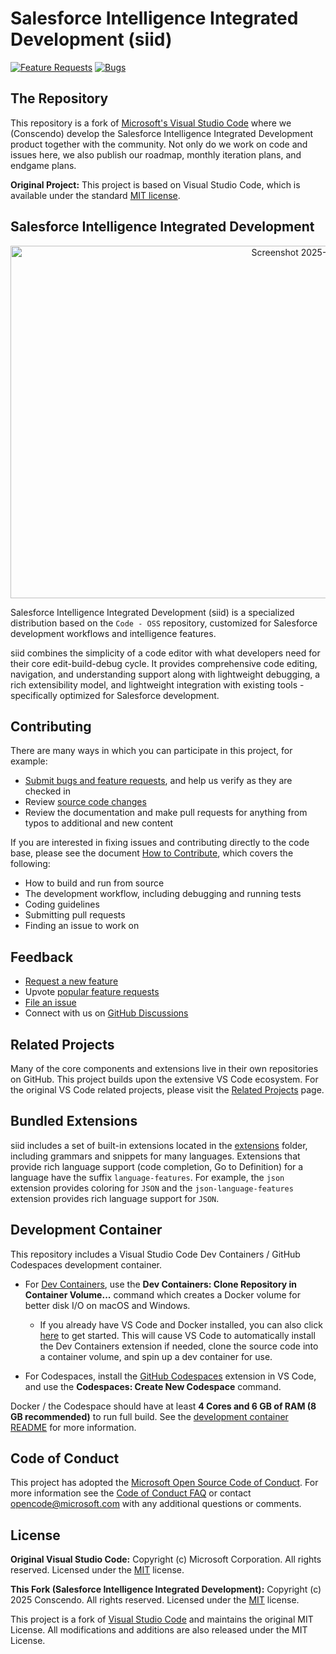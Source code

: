 # Salesforce Intelligence Integrated Development (siid)

[![Feature Requests](https://img.shields.io/github/issues/sfdxpert/AIpexium2/feature-request.svg)](https://github.com/sfdxpert/AIpexium2/issues?q=is%3Aopen+is%3Aissue+label%3Afeature-request+sort%3Areactions-%2B1-desc)
[![Bugs](https://img.shields.io/github/issues/sfdxpert/AIpexium2/bug.svg)](https://github.com/sfdxpert/AIpexium2/issues?utf8=✓&q=is%3Aissue+is%3Aopen+label%3Abug)

## The Repository

This repository is a fork of [Microsoft's Visual Studio Code](https://github.com/microsoft/vscode) where we (Conscendo) develop the Salesforce Intelligence Integrated Development product together with the community. Not only do we work on code and issues here, we also publish our roadmap, monthly iteration plans, and endgame plans.

**Original Project:** This project is based on Visual Studio Code, which is available under the standard [MIT license](https://github.com/microsoft/vscode/blob/main/LICENSE.txt).

## Salesforce Intelligence Integrated Development

<p align="center">
  <img width="960" height="564" alt="Screenshot 2025-10-14 112353" src="https://github.com/user-attachments/assets/c27faca7-5c89-4ec4-ab65-2b31184ba312" />
</p>

Salesforce Intelligence Integrated Development (siid) is a specialized distribution based on the `Code - OSS` repository, customized for Salesforce development workflows and intelligence features.

siid combines the simplicity of a code editor with what developers need for their core edit-build-debug cycle. It provides comprehensive code editing, navigation, and understanding support along with lightweight debugging, a rich extensibility model, and lightweight integration with existing tools - specifically optimized for Salesforce development.

## Contributing

There are many ways in which you can participate in this project, for example:

* [Submit bugs and feature requests](https://github.com/sfdxpert/AIpexium2/issues), and help us verify as they are checked in
* Review [source code changes](https://github.com/sfdxpert/AIpexium2/pulls)
* Review the documentation and make pull requests for anything from typos to additional and new content

If you are interested in fixing issues and contributing directly to the code base, please see the document [How to Contribute](https://github.com/microsoft/vscode/wiki/How-to-Contribute), which covers the following:

* How to build and run from source
* The development workflow, including debugging and running tests
* Coding guidelines
* Submitting pull requests
* Finding an issue to work on

## Feedback

* [Request a new feature](https://github.com/sfdxpert/AIpexium2/issues/new?labels=feature-request)
* Upvote [popular feature requests](https://github.com/sfdxpert/AIpexium2/issues?q=is%3Aopen+is%3Aissue+label%3Afeature-request+sort%3Areactions-%2B1-desc)
* [File an issue](https://github.com/sfdxpert/AIpexium2/issues)
* Connect with us on [GitHub Discussions](https://github.com/sfdxpert/AIpexium2/discussions)

## Related Projects

Many of the core components and extensions live in their own repositories on GitHub. This project builds upon the extensive VS Code ecosystem. For the original VS Code related projects, please visit the [Related Projects](https://github.com/microsoft/vscode/wiki/Related-Projects) page.

## Bundled Extensions

siid includes a set of built-in extensions located in the [extensions](extensions) folder, including grammars and snippets for many languages. Extensions that provide rich language support (code completion, Go to Definition) for a language have the suffix `language-features`. For example, the `json` extension provides coloring for `JSON` and the `json-language-features` extension provides rich language support for `JSON`.

## Development Container

This repository includes a Visual Studio Code Dev Containers / GitHub Codespaces development container.

* For [Dev Containers](https://aka.ms/vscode-remote/download/containers), use the **Dev Containers: Clone Repository in Container Volume...** command which creates a Docker volume for better disk I/O on macOS and Windows.
  * If you already have VS Code and Docker installed, you can also click [here](https://vscode.dev/redirect?url=vscode://ms-vscode-remote.remote-containers/cloneInVolume?url=https://github.com/sfdxpert/AIpexium2) to get started. This will cause VS Code to automatically install the Dev Containers extension if needed, clone the source code into a container volume, and spin up a dev container for use.

* For Codespaces, install the [GitHub Codespaces](https://marketplace.visualstudio.com/items?itemName=GitHub.codespaces) extension in VS Code, and use the **Codespaces: Create New Codespace** command.

Docker / the Codespace should have at least **4 Cores and 6 GB of RAM (8 GB recommended)** to run full build. See the [development container README](.devcontainer/README.md) for more information.

## Code of Conduct

This project has adopted the [Microsoft Open Source Code of Conduct](https://opensource.microsoft.com/codeofconduct/). For more information see the [Code of Conduct FAQ](https://opensource.microsoft.com/codeofconduct/faq/) or contact [opencode@microsoft.com](mailto:opencode@microsoft.com) with any additional questions or comments.

## License

**Original Visual Studio Code:**
Copyright (c) Microsoft Corporation. All rights reserved.
Licensed under the [MIT](LICENSE.txt) license.

**This Fork (Salesforce Intelligence Integrated Development):**
Copyright (c) 2025 Conscendo. All rights reserved.
Licensed under the [MIT](LICENSE.txt) license.

This project is a fork of [Visual Studio Code](https://github.com/microsoft/vscode) and maintains the original MIT License. All modifications and additions are also released under the MIT License.
